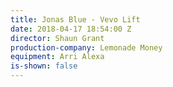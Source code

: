 ```yaml
---
title: Jonas Blue - Vevo Lift
date: 2018-04-17 18:54:00 Z
director: Shaun Grant
production-company: Lemonade Money
equipment: Arri Alexa
is-shown: false
---
```



